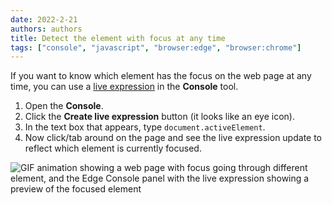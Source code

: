 ```yaml
---
date: 2022-2-21
authors: authors
title: Detect the element with focus at any time
tags: ["console", "javascript", "browser:edge", "browser:chrome"]
---
```

If you want to know which element has the focus on the web page at any time, you can use a [live expression](/tips/en/live-expressions) in the **Console** tool.

1. Open the **Console**.
1. Click the **Create live expression** button (it looks like an eye icon).
1. In the text box that appears, type `document.activeElement`.
1. Now click/tab around on the page and see the live expression update to reflect which element is currently focused.

![GIF animation showing a web page with focus going through different element, and the Edge Console panel with the live expression showing a preview of the focused element](/assets/img/track-focused-element.gif)
